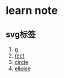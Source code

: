learn note
=================

## svg标签

 1. [g][1]
 2. [rect][2]
 3. [circle][3]
 4. [ellpise][4]


  [1]: https://github.com/cookfront/learn-note/blob/master/html/svg/svg-g-element.md
  [2]: https://github.com/cookfront/learn-note/blob/master/html/svg/svg-rect-element.md
  [3]: https://github.com/cookfront/learn-note/blob/master/html/svg/svg-circle-element.md
  [4]: https://github.com/cookfront/learn-note/blob/master/html/svg/svg-ellipse-element.md